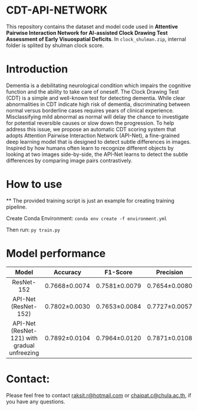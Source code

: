 # CDT-API-NETWORK

This repository contains the dataset and model code used in  **Attentive Pairwise Interaction Network for AI-assisted Clock Drawing Test Assessment of Early Visuospatial Deficits**.
In `clock_shulman.zip`, internal folder is splited by shulman clock score.

# Introduction
Dementia is a debilitating neurological condition which impairs the cognitive function and the ability to take care of oneself. The Clock Drawing Test (CDT) is a simple and well-known test for detecting dementia. While clear abnormalities in CDT indicate high risk of dementia, discriminating between normal versus borderline cases requires years of clinical experience. Misclassifying mild abnormal as normal will delay the chance to investigate for potential reversible causes or slow down the progression.
To help address this issue, we propose an automatic CDT scoring system that adopts Attention Pairwise Interaction Network (API-Net), a fine-grained deep learning model that is designed to detect subtle differences in images.
Inspired by how humans often learn to recognize different objects by looking at two images side-by-side, the API-Net learns to detect the subtle differences by comparing image pairs contrastively.

# How to use
** The provided training script is just an example for creating training pipeline.

Create Conda Environment:
` conda env create -f environment.yml `

Then run:
` py train.py `

# Model performance
| Model | Accuracy | F1-Score | Precision | Recall |
| :-----: | :---: | :---: | :---: | :---: |
| ResNet-152  | 0.7668±0.0074  | 0.7581±0.0079   | 0.7654±0.0080   | 0.7668±0.0074   |
| API-Net (ResNet-152)  | 0.7802±0.0030 | 0.7653±0.0084 | 0.7727±0.0057 | 0.7743±0.0054 |
| API-Net (ResNet-121) with gradual unfreezing  | 0.7892±0.0104  | 0.7964±0.0120  | 0.7871±0.0108  | 0.7892±0.0104  |

# Contact:
Please feel free to contact raksit.r@hotmail.com or chaipat.c@chula.ac.th, if you have any questions.